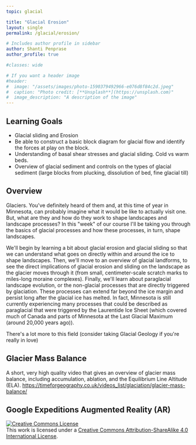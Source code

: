 ```yaml
---
topic: glacial

title: "Glacial Erosion"
layout: single
permalink: /glacial/erosion/

# Includes author profile in sidebar
author: Shanti Penprase
author_profile: true

#classes: wide

# If you want a header image
#header:
#  image: "/assets/images/photo-1590379492966-e076d8f84c2d.jpeg"
#  caption: "Photo credit: [**Unsplash**](https://unsplash.com)"
#  image_description: "A description of the image"
---
```


## Learning Goals

* Glacial sliding and Erosion
* Be able to construct a basic block diagram for glacial flow and identify the forces at play on the block.
* Understanding of basal shear stresses and glacial sliding. Cold vs warm beds.
* Overview of glacial sediment and controls on the types of glacial sediment (large blocks from plucking, dissolution of bed, fine glacial till)

## Overview

Glaciers. You've definitely heard of them and, at this time of year in Minnesota, can probably imagine what it would be like to actually visit one. But, what are they and how do they work to shape landscapes and landscape processes? In this "week" of our course I'll be taking you through the basics of glacial processes and how these processes, in turn, shape landscapes. 

We'll begin by learning a bit about glacial erosion and glacial sliding so that we can understand what goes on directly within and around the ice to shape landscapes. Then, we'll move to an overview of glacial landforms, to see the direct implications of glacial erosion and sliding on the landscape as the glacier moves through it (from small, centimeter-scale scratch marks to miles-long moraine complexes). Finally, we'll learn about paraglacial landscape evolution, or the non-glacial processes that are directly triggered by glaciation. These processes can extend far beyond the ice margin and persist long after the glacial ice has melted. In fact, Minnesota is still currently experiencing many processes that could be described as paraglacial that were triggered by the Laurentide Ice Sheet (which covered much of Canada and parts of Minnesota at the Last Glacial Maximum (around 20,000 years ago)).


 There's a lot more to this field (consider taking Glacial Geology if you're really in love)

## Glacier Mass Balance
A short, very high quality video that gives an overview of glacier mass balance, including accumulation, ablation, and the Equilibrium Line Altitude (ELA).
https://timeforgeography.co.uk/videos_list/glaciation/glacier-mass-balance/

## Google Expeditions Augmented Reality (AR)


<a rel="license" href="http://creativecommons.org/licenses/by-sa/4.0/"><img alt="Creative Commons License" style="border-width:0" src="https://i.creativecommons.org/l/by-sa/4.0/88x31.png" /></a><br />This work is licensed under a <a rel="license" href="http://creativecommons.org/licenses/by-sa/4.0/">Creative Commons Attribution-ShareAlike 4.0 International License</a>.
